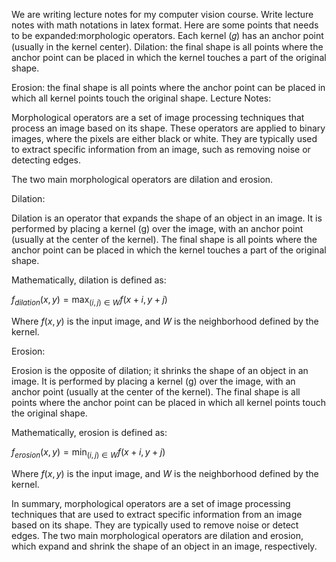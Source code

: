 We are writing lecture notes for my computer vision course. Write lecture notes with math notations in latex format. Here are some points that needs to be expanded:morphologic operators.
Each kernel (𝑔) has an anchor point (usually in the kernel center).
Dilation: the final shape is all points where the anchor point can be placed in which the kernel touches a part of the original shape.


Erosion: the final shape is all points where the anchor point can be placed in which all kernel points touch the original shape.
Lecture Notes:

Morphological operators are a set of image processing techniques that process an image based on its shape. These operators are applied to binary images, where the pixels are either black or white. They are typically used to extract specific information from an image, such as removing noise or detecting edges.

The two main morphological operators are dilation and erosion.

Dilation:

Dilation is an operator that expands the shape of an object in an image. It is performed by placing a kernel (g) over the image, with an anchor point (usually at the center of the kernel). The final shape is all points where the anchor point can be placed in which the kernel touches a part of the original shape.

Mathematically, dilation is defined as:

$f_{dilation}(x,y) = \max_{(i,j) \in W} f(x+i,y+j)$

Where $f(x,y)$ is the input image, and $W$ is the neighborhood defined by the kernel.

Erosion:

Erosion is the opposite of dilation; it shrinks the shape of an object in an image. It is performed by placing a kernel (g) over the image, with an anchor point (usually at the center of the kernel). The final shape is all points where the anchor point can be placed in which all kernel points touch the original shape.

Mathematically, erosion is defined as:

$f_{erosion}(x,y) = \min_{(i,j) \in W} f(x+i,y+j)$

Where $f(x,y)$ is the input image, and $W$ is the neighborhood defined by the kernel.

In summary, morphological operators are a set of image processing techniques that are used to extract specific information from an image based on its shape. They are typically used to remove noise or detect edges. The two main morphological operators are dilation and erosion, which expand and shrink the shape of an object in an image, respectively.